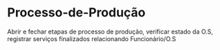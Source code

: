 # Processo-de-Produção
Abrir e fechar etapas de processo de produção, verificar estado da O.S, registrar serviços finalizados relacionando Funcionário/O.S

